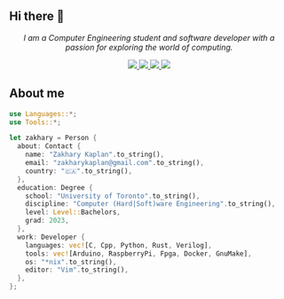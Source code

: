 ## Hi there 👋

<!--
**zakharykaplan/zakharykaplan** is a ✨ _special_ ✨ repository because its `README.md` (this file) appears on your GitHub profile.
-->

<p align="center">
  <i>
    I am a Computer Engineering student and software developer with a passion for exploring the world of computing.
  </i>
</p>

<p align="center">
  <a href="https://github.com/zakharykaplan">
    <img src="https://img.shields.io/github/followers/zakharykaplan?label=Follow&style=social"/>
  </a>
  <a href="https://www.linkedin.com/in/zakharykaplan">
    <img src="https://img.shields.io/badge/-Connect-blue?style=flat&logo=linkedin"/>
  </a>
  <a href="mailto:zakharykaplan@gmail.com">
    <img src="https://img.shields.io/badge/-Email-red?style=flat&logo=gmail&logoColor=white"/>
  </a>
  <a href="https://zakharykaplan.ca">
    <img src="https://img.shields.io/badge/-Homepage-grey?style=flat&logo=safari&logoColor=white"/>
  </a>
</p>

## About me

```rust
use Languages::*;
use Tools::*;

let zakhary = Person {
  about: Contact {
    name: "Zakhary Kaplan".to_string(),
    email: "zakharykaplan@gmail.com".to_string(),
    country: "🇨🇦".to_string(),
  },
  education: Degree {
    school: "University of Toronto".to_string(),
    discipline: "Computer (Hard|Soft)ware Engineering".to_string(),
    level: Level::Bachelors,
    grad: 2023,
  },
  work: Developer {
    languages: vec![C, Cpp, Python, Rust, Verilog],
    tools: vec![Arduino, RaspberryPi, Fpga, Docker, GnuMake],
    os: "*nix".to_string(),
    editor: "Vim".to_string(),
  },
};
```
